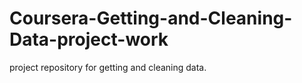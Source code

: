 Coursera-Getting-and-Cleaning-Data-project-work
===============================================

project repository for getting and cleaning data. 
